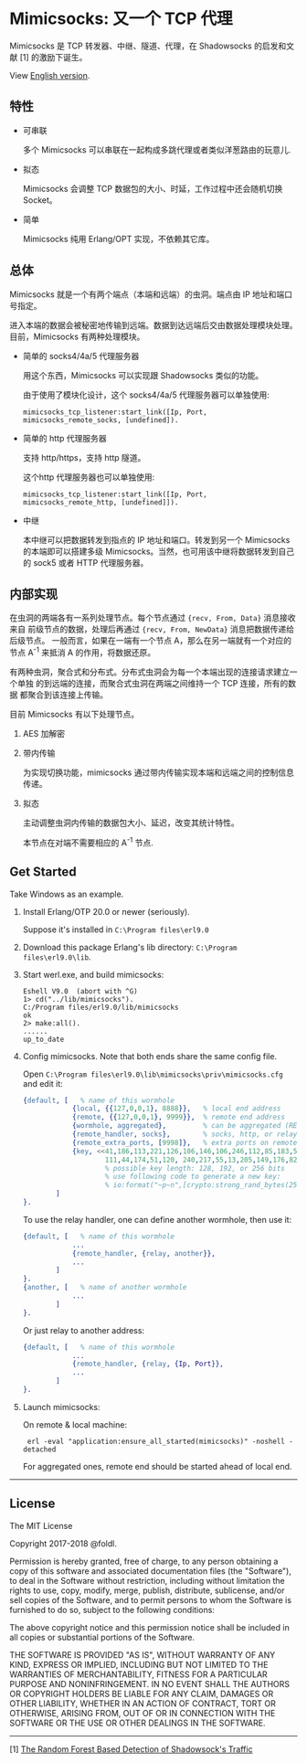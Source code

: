 # Mimicsocks: 又一个 TCP 代理

Mimicsocks 是 TCP 转发器、中继、隧道、代理，在 Shadowsocks 的启发和文献 [1] 的激励下诞生。

View [English version](README.md).

## 特性

* 可串联

    多个 Mimicsocks 可以串联在一起构成多跳代理或者类似洋葱路由的玩意儿.

* 拟态

    Mimicsocks 会调整 TCP 数据包的大小、时延，工作过程中还会随机切换 Socket。

* 简单

    Mimicsocks 纯用 Erlang/OPT 实现，不依赖其它库。

## 总体

Mimicsocks 就是一个有两个端点（本端和远端）的虫洞。端点由 IP 地址和端口号指定。

进入本端的数据会被秘密地传输到远端。数据到达远端后交由数据处理模块处理。目前，Mimicsocks
有两种处理模块。

* 简单的 socks4/4a/5 代理服务器

    用这个东西，Mimicsocks 可以实现跟 Shadowsocks 类似的功能。

    由于使用了模块化设计，这个 socks4/4a/5 代理服务器可以单独使用:

    `mimicsocks_tcp_listener:start_link([Ip, Port, mimicsocks_remote_socks, [undefined]).`


* 简单的 http 代理服务器

    支持 http/https，支持 http 隧道。

    这个http 代理服务器也可以单独使用:

    `mimicsocks_tcp_listener:start_link([Ip, Port, mimicsocks_remote_http, [undefined]]).`

* 中继

    本中继可以把数据转发到指点的 IP 地址和端口。转发到另一个 Mimicsocks 的本端即可以搭建多级
    Mimicsocks。当然，也可用该中继将数据转发到自己的 sock5 或者 HTTP 代理服务器。

## 内部实现

在虫洞的两端各有一系列处理节点。每个节点通过 `{recv, From, Data}` 消息接收来自
前级节点的数据，处理后再通过 `{recv, From, NewData}` 消息把数据传递给后级节点。
一般而言，如果在一端有一个节点 A，那么在另一端就有一个对应的节点 A<sup>-1</sup>
来抵消 A 的作用，将数据还原。

有两种虫洞，聚合式和分布式。分布式虫洞会为每一个本端出现的连接请求建立一个单独
的到远端的连接，而聚合式虫洞在两端之间维持一个 TCP 连接，所有的数据
都聚合到该连接上传输。

目前 Mimicsocks 有以下处理节点。

1. AES 加解密

1. 带内传输

    为实现切换功能，mimicsocks 通过带内传输实现本端和远端之间的控制信息传递。

1. 拟态

    主动调整虫洞内传输的数据包大小、延迟，改变其统计特性。

    本节点在对端不需要相应的 A<sup>-1</sup> 节点.

## Get Started

Take Windows as an example.

1. Install Erlang/OTP 20.0 or newer (seriously).

    Suppose it's installed in `C:\Program files\erl9.0`

1. Download this package Erlang's lib directory: `C:\Program files\erl9.0\lib`.

1. Start werl.exe, and build mimicsocks:

    ```shell
    Eshell V9.0  (abort with ^G)
    1> cd("../lib/mimicsocks").
    C:/Program files/erl9.0/lib/mimicsocks
    ok
    2> make:all().
    ......
    up_to_date
    ```

1. Config mimicsocks. Note that both ends share the same config file.

    Open `C:\Program files\erl9.0\lib\mimicsocks\priv\mimicsocks.cfg` and edit it:

    ```erlang
    {default, [   % name of this wormhole
                {local, {{127,0,0,1}, 8888}},   % local end address
                {remote, {{127,0,0,1}, 9999}},  % remote end address
                {wormhole, aggregated},         % can be aggregated (RECOMMENDED) or distributed
                {remote_handler, socks},        % socks, http, or relay (see below)
                {remote_extra_ports, [9998]},   % extra ports on remote end for handover
                {key, <<41,186,113,221,126,106,146,106,246,112,85,183,56,79,159,
                        111,44,174,51,120, 240,217,55,13,205,149,176,82,120,6,61,131>>}
                        % possible key length: 128, 192, or 256 bits
                        % use following code to generate a new key: 
                        % io:format("~p~n",[crypto:strong_rand_bytes(256 div 8)]).
            ]
    }.
    ```

    To use the relay handler, one can define another wormhole, then use it:
    ```erlang
    {default, [   % name of this wormhole
                ...
                {remote_handler, {relay, another}},
                ...
            ]
    }.
    {another, [   % name of another wormhole
                ...
            ]
    }.
    ```

    Or just relay to another address:
    ```erlang
    {default, [   % name of this wormhole
                ...
                {remote_handler, {relay, {Ip, Port}},
                ...
            ]
    }.
    ```

1. Launch mimicsocks:

    On remote & local machine:
    ```shell
     erl -eval "application:ensure_all_started(mimicsocks)" -noshell -detached
    ```

    For aggregated ones, remote end should be started ahead of local end.
----
## License

The MIT License

Copyright 2017-2018 @foldl.

Permission is hereby granted, free of charge, to any person obtaining a copy of
this software and associated documentation files (the "Software"), to deal in the
Software without restriction, including without limitation the rights to use, copy,
modify, merge, publish, distribute, sublicense, and/or sell copies of the Software,
and to permit persons to whom the Software is furnished to do so, subject to the
following conditions:

The above copyright notice and this permission notice shall be included in all
copies or substantial portions of the Software.

THE SOFTWARE IS PROVIDED "AS IS", WITHOUT WARRANTY OF ANY KIND, EXPRESS OR IMPLIED,
INCLUDING BUT NOT LIMITED TO THE WARRANTIES OF MERCHANTABILITY, FITNESS FOR A
PARTICULAR PURPOSE AND NONINFRINGEMENT. IN NO EVENT SHALL THE AUTHORS OR COPYRIGHT
HOLDERS BE LIABLE FOR ANY CLAIM, DAMAGES OR OTHER LIABILITY, WHETHER IN AN ACTION
OF CONTRACT, TORT OR OTHERWISE, ARISING FROM, OUT OF OR IN CONNECTION WITH THE
SOFTWARE OR THE USE OR OTHER DEALINGS IN THE SOFTWARE.

----
[1] [The Random Forest Based Detection of Shadowsock's Traffic](http://ieeexplore.ieee.org/document/8048116/)
